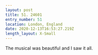 ```yaml
---
layout: post
title: 51. 24601
entry_number: 51
location: London, England
date: 2020-12-13T16:53:27.219Z
length_layout: X-Small
---
```

The musical was beautiful and I saw it all.